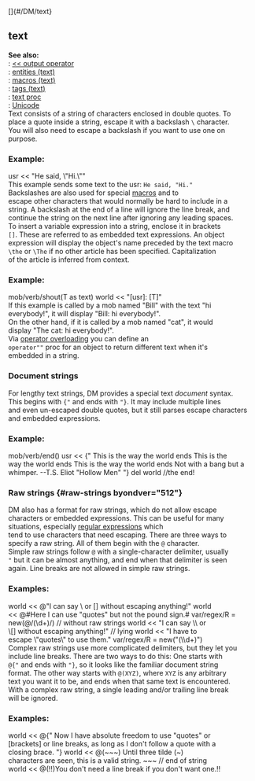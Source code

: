 []{#/DM/text}    
## text    
**See also:**    
:   [\<\< output operator](/ref/operator/%3c%3c/output)    
:   [entities (text)](/ref/DM/text/entities)    
:   [macros (text)](/ref/DM/text/macros)    
:   [tags (text)](/ref/DM/text/tags)    
:   [text proc](/ref/proc/text)    
:   [Unicode](/ref/%7Bnotes%7D/Unicode)    
Text consists of a string of characters enclosed in double quotes. To    
place a quote inside a string, escape it with a backslash `\` character.    
You will also need to escape a backslash if you want to use one on    
purpose.    
### Example:    
usr \<\< \"He said, \\\"Hi.\\\"\"    
This example sends some text to the usr: `He said, "Hi."`    
Backslashes are also used for special [macros](/ref/DM/text/macros) and to    
escape other characters that would normally be hard to include in a    
string. A backslash at the end of a line will ignore the line break, and    
continue the string on the next line after ignoring any leading spaces.    
To insert a variable expression into a string, enclose it in brackets    
`[]`. These are referred to as embedded text expressions. An object    
expression will display the object\'s name preceded by the text macro    
`\the` or `\The` if no other article has been specified. Capitalization    
of the article is inferred from context.    
### Example:    
mob/verb/shout(T as text) world \<\< \"\[usr\]: \[T\]\"    
If this example is called by a mob named \"Bill\" with the text \"hi    
everybody!\", it will display \"Bill: hi everybody!\".    
On the other hand, if it is called by a mob named \"cat\", it would    
display \"The cat: hi everybody!\".    
Via [operator overloading](/ref/operator/overload) you can define an    
`operator""` proc for an object to return different text when it\'s    
embedded in a string.    
### Document strings    
For lengthy text strings, DM provides a special text *document* syntax.    
This begins with `{"` and ends with `"}`. It may include multiple lines    
and even un-escaped double quotes, but it still parses escape characters    
and embedded expressions.    
### Example:    
mob/verb/end() usr \<\< {\" This is the way the world ends This is the    
way the world ends This is the way the world ends Not with a bang but a    
whimper. \--T.S. Eliot \"Hollow Men\" \"} del world //the end!    
### Raw strings {#raw-strings byondver="512"}    
DM also has a format for raw strings, which do not allow escape    
characters or embedded expressions. This can be useful for many    
situations, especially [regular expressions](/ref/%7Bnotes%7D/regex) which    
tend to use characters that need escaping. There are three ways to    
specify a raw string. All of them begin with the `@` character.    
Simple raw strings follow `@` with a single-character delimiter, usually    
`"` but it can be almost anything, and end when that delimiter is seen    
again. Line breaks are not allowed in simple raw strings.    
### Examples:    
world \<\< @\"I can say \\ or \[\] without escaping anything!\" world    
\<\< @#Here I can use \"quotes\" but not the pound sign.# var/regex/R =    
new(@/(\\d+)/) // without raw strings world \<\< \"I can say \\\\ or    
\\\[\] without escaping anything!\" // lying world \<\< \"I have to    
escape \\\"quotes\\\" to use them.\" var/regex/R = new(\"(\\\\d+)\")    
Complex raw strings use more complicated delimiters, but they let you    
include line breaks. There are two ways to do this: One starts with    
`@{"` and ends with `"}`, so it looks like the familiar document string    
format. The other way starts with `@(XYZ)`, where `XYZ` is any arbitrary    
text you want it to be, and ends when that same text is encountered.    
With a complex raw string, a single leading and/or trailing line break    
will be ignored.    
### Examples:    
world \<\< \@{\" Now I have absolute freedom to use \"quotes\" or    
\[brackets\] or line breaks, as long as I don\'t follow a quote with a    
closing brace. \"} world \<\< @(\~\~\~) Until three tilde (\~)    
characters are seen, this is a valid string. \~\~\~ // end of string    
world \<\< @(!!)You don\'t need a line break if you don\'t want one.!!  